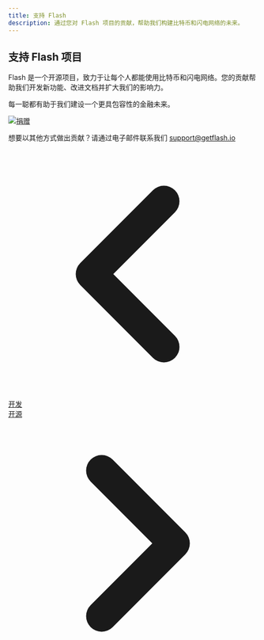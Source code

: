```yaml
---
title: 支持 Flash
description: 通过您对 Flash 项目的贡献，帮助我们构建比特币和闪电网络的未来。
---
```



<div class="text-center mb-12 max-w-2xl mx-auto">
  <h2 class="text-2xl font-bold mb-6">支持 Flash 项目</h2>
  
  <p class="mb-6">Flash 是一个开源项目，致力于让每个人都能使用比特币和闪电网络。您的贡献帮助我们开发新功能、改进文档并扩大我们的影响力。</p>
  
  <p class="mb-10">每一聪都有助于我们建设一个更具包容性的金融未来。</p>
  
  <div class="bg-gradient-to-r from-purple-600 to-indigo-600 p-1 rounded-xl shadow-lg hover:shadow-xl transition-all duration-300 max-w-md mx-auto">
    <a href="https://btcpay.flashapp.me/apps/3akaqK475W7thJEbzyJU2eJXa3RY/crowdfund" target="_blank" rel="noopener noreferrer" class="block bg-zinc-900 hover:bg-zinc-800 transition-colors duration-200 rounded-lg py-5 px-6">
      <div class="flex items-center justify-center">
        <img src="/images/badges/png/Donate.png" alt="捐赠" class="h-12 w-12 drop-shadow-[0_0_8px_rgba(168,85,247,0.8)]" />
      </div>
    </a>
  </div>
  
  <p class="mt-8 text-sm text-zinc-500 dark:text-zinc-400">
    想要以其他方式做出贡献？请通过电子邮件联系我们 <a href="mailto:support@getflash.io" class="text-purple-600 hover:text-purple-500 dark:text-purple-400 dark:hover:text-purple-300">support@getflash.io</a>
  </p>
</div>

<!-- 导航链接 -->
<div class="flex justify-between items-center mt-12 pt-4 border-t border-zinc-200 dark:border-zinc-700">
  <div class="w-1/3 text-left">
    <a href="development" class="inline-flex items-center bg-purple-600 hover:bg-purple-700 text-white rounded-md transition-colors px-4 py-2 text-sm font-medium shadow-sm hover:shadow-md">
      <svg xmlns="http://www.w3.org/2000/svg" class="h-6 w-6 mr-2" fill="none" viewBox="0 0 24 24" stroke="currentColor">
        <path stroke-linecap="round" stroke-linejoin="round" stroke-width="3" d="M15 19l-7-7 7-7" />
      </svg>
      开发
    </a>
  </div>
  <div class="w-1/3 text-center">
    <!-- 可选的中心内容 -->
  </div>
  <div class="w-1/3 text-right">
    <a href="open-source" class="inline-flex items-center bg-purple-600 hover:bg-purple-700 text-white rounded-md transition-colors px-4 py-2 text-sm font-medium shadow-sm hover:shadow-md">
      开源
      <svg xmlns="http://www.w3.org/2000/svg" class="h-6 w-6 ml-2" fill="none" viewBox="0 0 24 24" stroke="currentColor">
        <path stroke-linecap="round" stroke-linejoin="round" stroke-width="3" d="M9 5l7 7-7 7" />
      </svg>
    </a>
  </div>
</div>